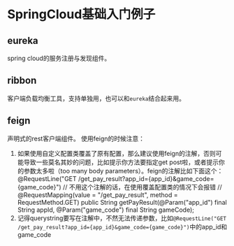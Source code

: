 # SpringCloud基础入门例子

## eureka
spring cloud的服务注册与发现组件。

## ribbon
客户端负载均衡工具，支持单独用，也可以和`eureka`结合起来用。

## feign
声明式的rest客户端组件。
使用feign的时候注意：
1. 如果使用自定义配置类覆盖了原有配置，那么建议使用feign的注解，否则可能导致一些莫名其妙的问题，比如提示你方法要指定get post啦，或者提示你的参数太多啦（too many body parameters）。feign的注解比如下面这个：
@RequestLine("GET /get_pay_result?app_id={app_id}&game_code={game_code}") // 不用这个注解的话，在使用覆盖配置类的情况下会报错
    // @RequestMapping(value = "/get_pay_result", method = RequestMethod.GET)
    public String getPayResult(@Param("app_id") final String appId,
            @Param("game_code") final String gameCode);
2. 记得querystring要写在注解中，不然无法传递参数，比如`@RequestLine("GET /get_pay_result?app_id={app_id}&game_code={game_code}")`中的app_id和game_code